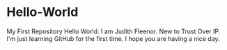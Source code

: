# Hello-World
My First Repository
Hello World. 
I am Judith Fleenor.  New to Trust Over IP.
I'm just learning GitHub for the first time.
I hope you are having a nice day.
